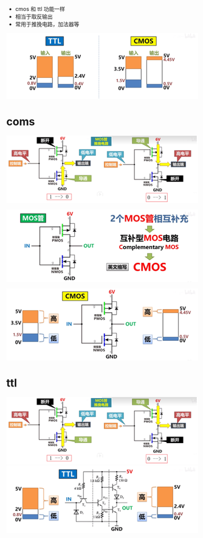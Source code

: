 - cmos 和 ttl 功能一样
- 相当于取反输出
- 常用于推挽电路，加法器等

![](../photo/Pasted%20image%2020250825183236.png)
# coms
![](../photo/Pasted%20image%2020250825183011.png)

![](../photo/Pasted%20image%2020250825183130.png)

![](../photo/Pasted%20image%2020250825183148.png)

# ttl
![](../photo/Pasted%20image%2020250825183056.png)
![](../photo/Pasted%20image%2020250825183211.png)